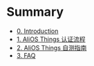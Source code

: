 # Summary

* [0. Introduction](README.md)
* [1. AliOS Things 认证流程](certificate_flow.md)
* [2. AliOS Things 自测指南](certificate_manual.md)
* [3. FAQ](certificate_faq.md)

